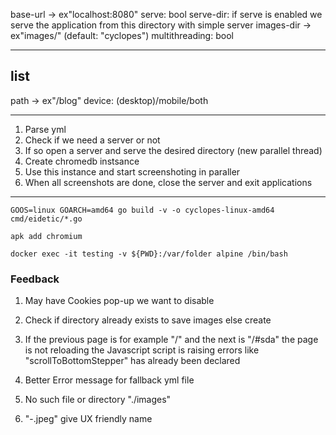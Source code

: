 base-url -> ex"localhost:8080"
serve: bool
serve-dir: if serve is enabled we serve the application from this directory with simple server
images-dir -> ex"images/" (default: "cyclopes")
multithreading: bool

---

## list

path -> ex"/blog"
device: (desktop)/mobile/both

---

1. Parse yml
2. Check if we need a server or not
3. If so open a server and serve the desired directory (new parallel thread)
4. Create chromedb instsance
5. Use this instance and start screenshoting in paraller
6. When all screenshots are done, close the server and exit applications

---

```
GOOS=linux GOARCH=amd64 go build -v -o cyclopes-linux-amd64 cmd/eidetic/*.go
```

```
apk add chromium
```

```
docker exec -it testing -v ${PWD}:/var/folder alpine /bin/bash
```

### Feedback

1. May have Cookies pop-up we want to disable
2. Check if directory already exists to save images else create
3. If the previous page is for example "/" and the next is "/#sda" the page is not reloading the Javascript script is raising errors like "scrollToBottomStepper" has already been declared

4. Better Error message for fallback yml file
5. No such file or directory "./images"
6. "-.jpeg" give UX friendly name
